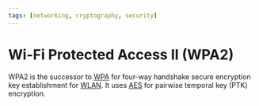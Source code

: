 ```yaml
---
tags: [networking, cryptography, security]
---
```


# Wi-Fi Protected Access II (WPA2)

WPA2 is the successor to [WPA](202303021618.md) for four-way handshake secure
encryption key establishment for [WLAN](202302161710.md). It uses
[AES](202209012213.md) for pairwise temporal key (PTK) encryption.
